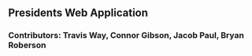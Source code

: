 ## Presidents Web Application
### Contributors: Travis Way, Connor Gibson, Jacob Paul, Bryan Roberson